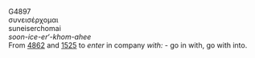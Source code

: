 <body>
  <p>G4897<br>  συνεισέρχομαι  <br> suneiserchomai  <br><i>soon-ice-er‘-khom-ahee </i><br>From <a href="g4862.htm">4862</a> and <a href="g1525.htm">1525</a>  to <i>enter</i> in company <i>with:</i> - go in with, go with into.<br></p>
 </body>